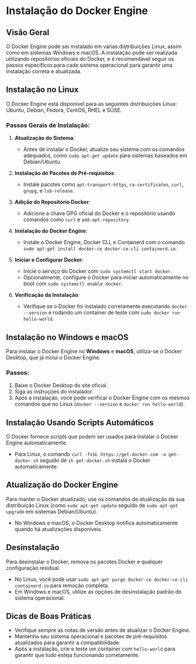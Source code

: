 
# Instalação do Docker Engine

## Visão Geral
O Docker Engine pode ser instalado em várias distribuições Linux, assim como em sistemas Windows e macOS. A instalação pode ser realizada utilizando repositórios oficiais do Docker, e é recomendável seguir os passos específicos para cada sistema operacional para garantir uma instalação correta e atualizada.

## Instalação no Linux
O Docker Engine está disponível para as seguintes distribuições Linux: Ubuntu, Debian, Fedora, CentOS, RHEL e SUSE.

### Passos Gerais de Instalação:
1. **Atualização do Sistema**:
   - Antes de instalar o Docker, atualize seu sistema com os comandos adequados, como `sudo apt-get update` para sistemas baseados em Debian/Ubuntu.
   
2. **Instalação de Pacotes de Pré-requisitos**:
   - Instale pacotes como `apt-transport-https`, `ca-certificates`, `curl`, `gnupg`, e `lsb-release`.

3. **Adição do Repositório Docker**:
   - Adicione a chave GPG oficial do Docker e o repositório usando comandos como `curl` e `add-apt-repository`.

4. **Instalação do Docker Engine**:
   - Instale o Docker Engine, Docker CLI, e Containerd com o comando `sudo apt-get install docker-ce docker-ce-cli containerd.io`.

5. **Iniciar e Configurar Docker**:
   - Inicie o serviço do Docker com `sudo systemctl start docker`.
   - Opcionalmente, configure o Docker para iniciar automaticamente no boot com `sudo systemctl enable docker`.

6. **Verificação da Instalação**:
   - Verifique se o Docker foi instalado corretamente executando `docker --version` e rodando um container de teste com `sudo docker run hello-world`.

## Instalação no Windows e macOS
Para instalar o Docker Engine no **Windows** e **macOS**, utiliza-se o Docker Desktop, que já inclui o Docker Engine.

### Passos:
1. Baixe o Docker Desktop do site oficial.
2. Siga as instruções do instalador.
3. Após a instalação, você pode verificar o Docker Engine com os mesmos comandos que no Linux (`docker --version` e `docker run hello-world`).

## Instalação Usando Scripts Automáticos
O Docker fornece scripts que podem ser usados para instalar o Docker Engine automaticamente.

- Para Linux, o comando `curl -fsSL https://get.docker.com -o get-docker.sh` seguido de `sh get-docker.sh` instala o Docker automaticamente.

## Atualização do Docker Engine
Para manter o Docker atualizado, use os comandos de atualização da sua distribuição Linux (como `sudo apt-get update` seguido de `sudo apt-get upgrade` em sistemas Debian/Ubuntu).

- No Windows e macOS, o Docker Desktop notifica automaticamente quando há atualizações disponíveis.

## Desinstalação
Para desinstalar o Docker, remova os pacotes Docker e qualquer configuração residual.

- No Linux, você pode usar `sudo apt-get purge docker-ce docker-ce-cli containerd.io` para remoção completa.
- Em Windows e macOS, utilize as opções de desinstalação padrão do sistema operacional.

## Dicas de Boas Práticas
- Verifique sempre as notas de versão antes de atualizar o Docker Engine.
- Mantenha seu sistema operacional e pacotes de pré-requisitos atualizados para garantir a compatibilidade.
- Após a instalação, crie e teste um container com `hello-world` para garantir que tudo esteja funcionando corretamente.
